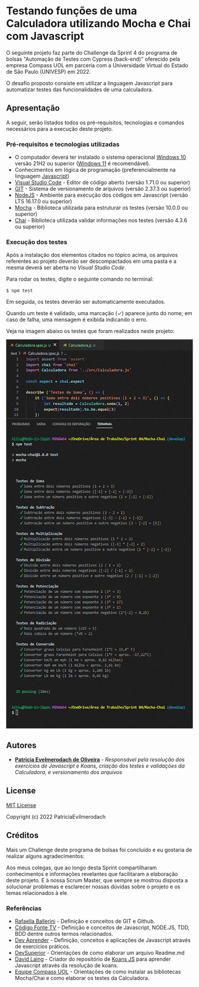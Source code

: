 # Testando funções de uma Calculadora utilizando Mocha e Chai com Javascript

O seguinte projeto faz parte do Challenge da Sprint 4 do programa de bolsas "Automação de Testes com Cypress (back-end)" oferecido pela empresa Compass UOL em parceria com a Universidade Virtual do Estado de São Paulo (UNIVESP) em 2022.

O desafio proposto consiste em utilizar a linguagem Javascript para automatizar testes das funcionalidades de uma calculadora.

## Apresentação

A seguir, serão listados todos os pré-requisitos, tecnologias e comandos necessários para a execução deste projeto.

### Pré-requisitos e tecnologias utilizadas

* O computador deverá ter instalado o sistema operacional [Windows 10](https://www.microsoft.com/pt-br/windows/windows-10-specifications) versão 21H2 ou superior ([Windows 11](https://www.microsoft.com/pt-br/windows/windows-11-specifications) é recomendável).
* Conhecimentos em lógica de programação (preferencialmente na linguagem [Javascript](https://github.com/topics/javascript))
* [Visual Studio Code](https://code.visualstudio.com) - Editor de código aberto (versão 1.71.0 ou superior)
* [GIT](https://git-scm.com/) - Sistema de versionamento de arquivos (versão 2.37.3 ou superior)
* [NodeJS](https://nodejs.org) - Ambiente para execução dos códigos em Javascript (versão LTS 16.17.0 ou superior)
* [Mocha](https://mochajs.org/) - Biblioteca utilizada para estruturar os testes (versão 10.0.0 ou superior)
* [Chai](https://www.chaijs.com) - Biblioteca utilizada validar informações nos testes (versão 4.3.6 ou superior)

### Execução dos testes

Após a instalação dos elementos citados no tópico acima, os arquivos referentes ao projeto deverão ser descompactados em uma pasta e a mesma deverá ser aberta no _Visual Studio Code_.

Para rodar os testes, digite o seguinte comando no terminal:
```
$ npm test
```
Em seguida, os testes deverão ser automaticamente executados.

Quando um teste é validado, uma marcação (✓) aparece junto do nome; em caso de falha, uma mensagem é exibida indicando o erro.


Veja na imagem abaixo os testes que foram realizados neste projeto:

 <p align="center"><img src="https://raw.githubusercontent.com/PatriciaEvilmerodach/LogicalForest_Patricia_Oliveira_Compass/develop/Patricia-Oliveira-LogicalForest-2022.png" alt="drawing" width="600"/></p>

## Autores

* **[Patricia Evelmerodach de Oliveira](https://github.com/PatriciaEvilmerodach/LogicalForest_Patricia_Oliveira_Compass)** - *Responsável pela resolução dos exercícios de Javascript e Koans, criação dos testes e validações da Calculadora, e versionamento dos arquivos*

## License

[MIT License](https://github.com/PatriciaEvilmerodach/LogicalForest_Patricia_Oliveira_Compass/blob/develop/LICENSE.md)

Copyright (c) 2022 PatriciaEvilmerodach

## Créditos

Mais um Challenge deste programa de bolsas foi concluído e eu gostaria de realizar alguns agradecimentos:

Aos meus colegas, que ao longo desta Sprint compartilharam conhecimentos e informações revelantes que facilitaram a elaboração deste projeto. 
E à nossa Scrum Master, que sempre se mostrou disposta a solucionar problemas e esclarecer nossas dúvidas sobre o projeto e os temas relacionados à ele.

### Referências

* [Rafaella Ballerini](https://www.youtube.com/c/rafaellaballerini) - Definição e conceitos de GIT e Github.
* [Código Fonte TV](https://www.youtube.com/codigofontetv) - Definição e conceitos de Javascript, NODE.JS, TDD, BDD dentre outros termos relacionados.
* [Dev Aprender](https://www.youtube.com/c/DevAprender) - Definição, conceitos e aplicações de Javascript através de exercícios práticos.
* [DevSuperior](https://www.youtube.com/c/DevSuperior) - Orientações de como elaborar um arquivo Readme.md
* [David Laing](https://github.com/mrdavidlaing) - Criador do repositório de [Koans JS](https://github.com/mrdavidlaing/javascript-koans) para aprender Javascript através da resolução de koans.
* [Equipe Compass UOL](https://compass.uol/pt/home/) - Orientações de como instalar as bibliotecas Mocha/Chai e como elaborar os testes da Calculadora.